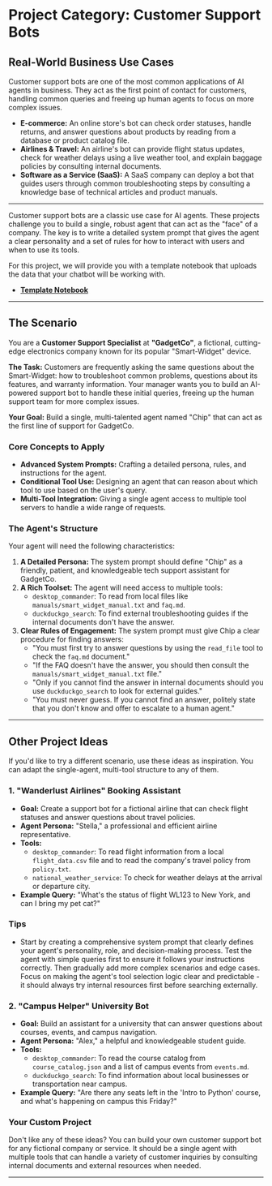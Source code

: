 # Project Category: Customer Support Bots

## Real-World Business Use Cases
Customer support bots are one of the most common applications of AI agents in business. They act as the first point of contact for customers, handling common queries and freeing up human agents to focus on more complex issues.
*   **E-commerce:** An online store's bot can check order statuses, handle returns, and answer questions about products by reading from a database or product catalog file.
*   **Airlines & Travel:** An airline's bot can provide flight status updates, check for weather delays using a live weather tool, and explain baggage policies by consulting internal documents.
*   **Software as a Service (SaaS):** A SaaS company can deploy a bot that guides users through common troubleshooting steps by consulting a knowledge base of technical articles and product manuals.

---

Customer support bots are a classic use case for AI agents. These projects challenge you to build a single, robust agent that can act as the "face" of a company. The key is to write a detailed system prompt that gives the agent a clear personality and a set of rules for how to interact with users and when to use its tools.

For this project, we will provide you with a template notebook that uploads the data that your chatbot will be working with.

*   **[Template Notebook](https://colab.research.google.com/drive/1RWe6vutqFwsKweTsEVyCj32-rZDzvnbL?usp=sharing)**

---

## The Scenario

You are a **Customer Support Specialist** at **"GadgetCo"**, a fictional, cutting-edge electronics company known for its popular "Smart-Widget" device.

**The Task:** Customers are frequently asking the same questions about the Smart-Widget: how to troubleshoot common problems, questions about its features, and warranty information. Your manager wants you to build an AI-powered support bot to handle these initial queries, freeing up the human support team for more complex issues.

**Your Goal:** Build a single, multi-talented agent named "Chip" that can act as the first line of support for GadgetCo.

### Core Concepts to Apply
*   **Advanced System Prompts:** Crafting a detailed persona, rules, and instructions for the agent.
*   **Conditional Tool Use:** Designing an agent that can reason about which tool to use based on the user's query.
*   **Multi-Tool Integration:** Giving a single agent access to multiple tool servers to handle a wide range of requests.

### The Agent's Structure
Your agent will need the following characteristics:

1.  **A Detailed Persona:** The system prompt should define "Chip" as a friendly, patient, and knowledgeable tech support assistant for GadgetCo.
2.  **A Rich Toolset:** The agent will need access to multiple tools:
    *   `desktop_commander`: To read from local files like `manuals/smart_widget_manual.txt` and `faq.md`.
    *   `duckduckgo_search`: To find external troubleshooting guides if the internal documents don't have the answer.
3.  **Clear Rules of Engagement:** The system prompt must give Chip a clear procedure for finding answers:
    *   "You must first try to answer questions by using the `read_file` tool to check the `faq.md` document."
    *   "If the FAQ doesn't have the answer, you should then consult the `manuals/smart_widget_manual.txt` file."
    *   "Only if you cannot find the answer in internal documents should you use `duckduckgo_search` to look for external guides."
    *   "You must never guess. If you cannot find an answer, politely state that you don't know and offer to escalate to a human agent."

---

## Other Project Ideas

If you'd like to try a different scenario, use these ideas as inspiration. You can adapt the single-agent, multi-tool structure to any of them.

### 1. "Wanderlust Airlines" Booking Assistant
*   **Goal:** Create a support bot for a fictional airline that can check flight statuses and answer questions about travel policies.
*   **Agent Persona:** "Stella," a professional and efficient airline representative.
*   **Tools:**
    *   `desktop_commander`: To read flight information from a local `flight_data.csv` file and to read the company's travel policy from `policy.txt`.
    *   `national_weather_service`: To check for weather delays at the arrival or departure city.
*   **Example Query:** "What's the status of flight WL123 to New York, and can I bring my pet cat?"

### Tips
- Start by creating a comprehensive system prompt that clearly defines your agent's personality, role, and decision-making process. Test the agent with simple queries first to ensure it follows your instructions correctly. Then gradually add more complex scenarios and edge cases. Focus on making the agent's tool selection logic clear and predictable - it should always try internal resources first before searching externally.


### 2. "Campus Helper" University Bot
*   **Goal:** Build an assistant for a university that can answer questions about courses, events, and campus navigation.
*   **Agent Persona:** "Alex," a helpful and knowledgeable student guide.
*   **Tools:**
    *   `desktop_commander`: To read the course catalog from `course_catalog.json` and a list of campus events from `events.md`.
    *   `duckduckgo_search`: To find information about local businesses or transportation near campus.
*   **Example Query:** "Are there any seats left in the 'Intro to Python' course, and what's happening on campus this Friday?"

### Your Custom Project
Don't like any of these ideas? You can build your own customer support bot for any fictional company or service. It should be a single agent with multiple tools that can handle a variety of customer inquiries by consulting internal documents and external resources when needed.

---
